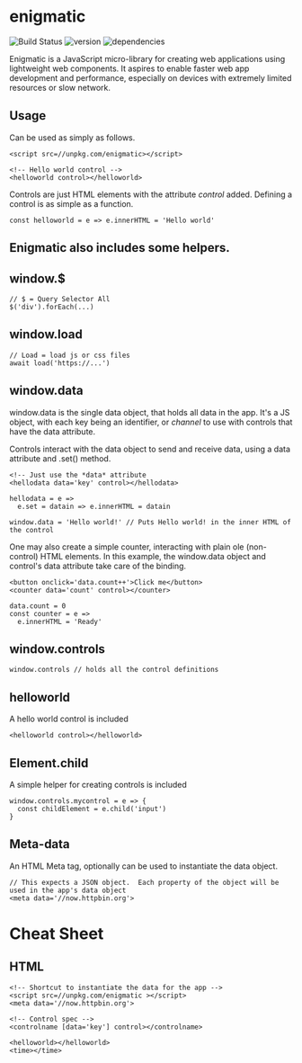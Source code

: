 # enigmatic
![Build Status](https://travis-ci.org/digplan/enigmatic.svg?branch=master "")
![version](https://img.shields.io/npm/v/enigmatic.svg)
![dependencies](https://img.shields.io/david/digplan/enigmatic.svg)

Enigmatic is a JavaScript micro-library for creating web applications using lightweight web components.
It aspires to enable faster web app development and performance, especially on devices with extremely limited resources or slow network.

## Usage
Can be used as simply as follows.
````
<script src=//unpkg.com/enigmatic></script>

<!-- Hello world control -->
<helloworld control></helloworld>
````

Controls are just HTML elements with the attribute *control* added.
Defining a control is as simple as a function.
````
const helloworld = e => e.innerHTML = 'Hello world'
````

## Enigmatic also includes some helpers.
## window.$
````
// $ = Query Selector All
$('div').forEach(...)
````
## window.load
````
// Load = load js or css files
await load('https://...')
````
## window.data
window.data is the single data object, that holds all data in the app.  It's a JS object, with each key being an identifier, or *channel* to use with controls that have the data attribute.

Controls interact with the data object to send and receive data, using a data attribute and .set() method.
````
<!-- Just use the *data* attribute
<hellodata data='key' control></hellodata>

hellodata = e =>
  e.set = datain => e.innerHTML = datain
  
window.data = 'Hello world!' // Puts Hello world! in the inner HTML of the control
````

One may also create a simple counter, interacting with plain ole (non-control) HTML elements.
In this example, the window.data object and control's data attribute take care of the binding.
````
<button onclick='data.count++'>Click me</button>
<counter data='count' control></counter>

data.count = 0
const counter = e =>
  e.innerHTML = 'Ready'
````

## window.controls
````
window.controls // holds all the control definitions
````

## helloworld
A hello world control is included
````
<helloworld control></helloworld>
````

## Element.child
A simple helper for creating controls is included
````
window.controls.mycontrol = e => {
  const childElement = e.child('input')
}
````

## Meta-data
An HTML Meta tag, optionally can be used to instantiate the data object.
````
// This expects a JSON object.  Each property of the object will be used in the app's data object
<meta data='//now.httpbin.org'>
````

# Cheat Sheet
## HTML
````
<!-- Shortcut to instantiate the data for the app -->
<script src=//unpkg.com/enigmatic ></script>
<meta data='//now.httpbin.org'>

<!-- Control spec -->
<controlname [data='key'] control></controlname>

<helloworld></helloworld>
<time></time>
````
